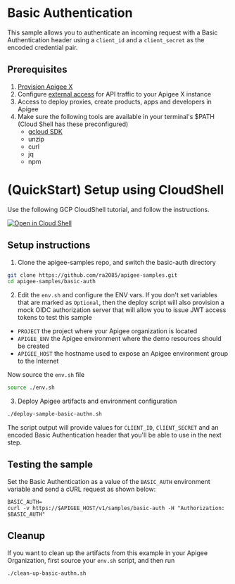 # Basic Authentication


This sample allows you to authenticate an incoming request with a Basic Authentication header using a `client_id` and a `client_secret` as the encoded credential pair. 

## Prerequisites
1. [Provision Apigee X](https://cloud.google.com/apigee/docs/api-platform/get-started/provisioning-intro)
2. Configure [external access](https://cloud.google.com/apigee/docs/api-platform/get-started/configure-routing#external-access) for API traffic to your Apigee X instance
3. Access to deploy proxies, create products, apps and developers in Apigee
4. Make sure the following tools are available in your terminal's $PATH (Cloud Shell has these preconfigured)
   * [gcloud SDK](https://cloud.google.com/sdk/docs/install)
   * unzip
   * curl
   * jq
   * npm

# (QuickStart) Setup using CloudShell

Use the following GCP CloudShell tutorial, and follow the instructions.

[![Open in Cloud Shell](https://gstatic.com/cloudssh/images/open-btn.png)](https://ssh.cloud.google.com/cloudshell/open?cloudshell_git_repo=https://github.com/ra2085/apigee-samples&cloudshell_git_branch=main&cloudshell_workspace=.&cloudshell_tutorial=basic-auth/docs/cloudshell-tutorial.md)

## Setup instructions

1. Clone the apigee-samples repo, and switch the basic-auth directory

```bash
git clone https://github.com/ra2085/apigee-samples.git
cd apigee-samples/basic-auth
```

2. Edit the `env.sh` and configure the ENV vars. If you don't set variables that are marked as `Optional`, then the deploy script will also provision a mock OIDC authorization server that will allow you to issue JWT access tokens to test this sample


* `PROJECT` the project where your Apigee organization is located
* `APIGEE_ENV` the Apigee environment where the demo resources should be created
* `APIGEE_HOST` the hostname used to expose an Apigee environment group to the Internet

Now source the `env.sh` file

```bash
source ./env.sh
```

3. Deploy Apigee artifacts and environment configuration

```bash
./deploy-sample-basic-authn.sh
```

The script output will provide values for `CLIENT_ID`, `ClIENT_SECRET` and an encoded Basic Authentication header that you'll be able to use in the next step.

## Testing the sample

 Set the Basic Authentication as a value of the `BASIC_AUTH` environment variable and send a cURL request as shown below:

```
BASIC_AUTH=
curl -v https://$APIGEE_HOST/v1/samples/basic-auth -H "Authorization: $BASIC_AUTH"
```

## Cleanup

If you want to clean up the artifacts from this example in your Apigee Organization, first source your `env.sh` script, and then run

```bash
./clean-up-basic-authn.sh
```